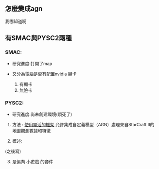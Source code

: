 ## 怎麼變成agn

我哪知道啊

## 有SMAC與PYSC2兩種

### SMAC:
  
* 研究進度:打開了map
   
* 又分為電腦是否有配置nvidia 顯卡
  1. 有顯卡
  2. 無險卡

  
### PYSC2:
  
* 研究進度:尚未創建環境(煩死了)
1. 方法 :
   [使用靈活的框架](https://github.com/google-deepmind/pysc2?tab=readme-ov-file#pysc2---starcraft-ii-learning-environment)
   允許集成自定義模型（AGN）處理來自StarCraft II的地圖觀測數據和特徵
   
3. 概述:

 (之後寫)
     
3. 是偏向 小遊戲 的套件
